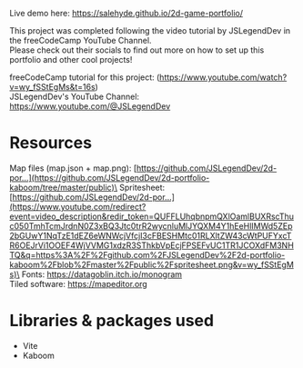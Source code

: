 Live demo here: https://salehyde.github.io/2d-game-portfolio/

This project was completed following the video tutorial by JSLegendDev in the freeCodeCamp YouTube Channel.\
Please check out their socials to find out more on how to set up this portfolio and other cool projects!

freeCodeCamp tutorial for this project: (https://www.youtube.com/watch?v=wy_fSStEgMs&t=16s) \
JSLegendDev's YouTube Channel: https://www.youtube.com/@JSLegendDev

# Resources
Map files (map.json + map.png): [https://github.com/JSLegendDev/2d-por...](https://github.com/JSLegendDev/2d-portfolio-kaboom/tree/master/public)\
Spritesheet: [https://github.com/JSLegendDev/2d-por...](https://www.youtube.com/redirect?event=video_description&redir_token=QUFFLUhqbnpmQXlOamlBUXRscThuc050TmhTcmJrdnN0Z3xBQ3Jtc0trR2wycnluMlJYQXM4Y1hEeHlIMWd5ZEp2bGUwY1NqTzE1dEZ6eWNWcjVfcjI3cFBESHMtc01RLXltZW43cWtPUFYxcTR6OEJrVi1OOEF4WjVVMG1xdzR3SThkbVpEcjFPSEFvUC1TR1JCOXdFM3NHTQ&q=https%3A%2F%2Fgithub.com%2FJSLegendDev%2F2d-portfolio-kaboom%2Fblob%2Fmaster%2Fpublic%2Fspritesheet.png&v=wy_fSStEgMs)\
Fonts: https://datagoblin.itch.io/monogram \
Tiled software: https://mapeditor.org 

# Libraries & packages used
- Vite
- Kaboom
